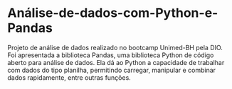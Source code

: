 # Análise-de-dados-com-Python-e-Pandas

Projeto de análise de dados realizado no bootcamp Unimed-BH pela DIO. Foi apresentada a biblioteca Pandas, uma biblioteca Python de código aberto para análise de dados. Ela dá ao Python a capacidade de trabalhar com dados do tipo planilha, permitindo carregar, manipular e combinar dados rapidamente, entre outras funções.
